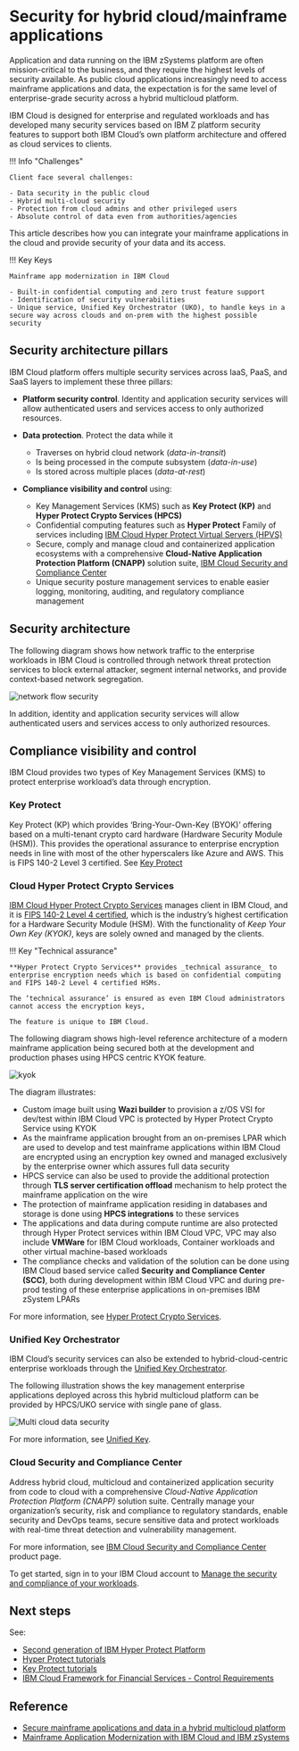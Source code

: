 # Security for hybrid cloud/mainframe applications

Application and data running on the IBM zSystems platform are often mission-critical to the business, and they require the highest levels of security available. As public cloud applications increasingly need to access mainframe applications and data, the expectation is for the same level of enterprise-grade security across a hybrid multicloud platform.

IBM Cloud is designed for enterprise and regulated workloads and has developed many security services based on IBM Z platform security features to support both IBM Cloud’s own platform architecture and offered as cloud services to clients. 

!!! Info "Challenges"

    Client face several challenges:

    - Data security in the public cloud
    - Hybrid multi-cloud security
    - Protection from cloud admins and other privileged users
    - Absolute control of data even from authorities/agencies

This article describes how you can integrate your mainframe applications in the cloud and provide security of your data and its access.

!!! Key Keys

    Mainframe app modernization in IBM Cloud

    - Built-in confidential computing and zero trust feature support
    - Identification of security vulnerabilities
    - Unique service, Unified Key Orchestrator (UKO), to handle keys in a secure way across clouds and on-prem with the highest possible security

## Security architecture pillars

IBM Cloud platform offers multiple security services across IaaS, PaaS, and SaaS layers to implement these three pillars:

- **Platform security control**. Identity and application security services will allow authenticated users and services access to only authorized resources.
- **Data protection**. Protect the data while it

    - Traverses on hybrid cloud network (_data-in-transit_)
    - Is being processed in the compute subsystem (_data-in-use_)  
    - Is stored across multiple places (_data-at-rest_) 

- **Compliance visibility and control** using:

    - Key Management Services (KMS) such as **Key Protect (KP)** and **Hyper Protect Crypto Services (HPCS)**
    - Confidential computing features such as **Hyper Protect** Family of services including [IBM Cloud Hyper Protect Virtual Servers (HPVS)](https://www.ibm.com/products/hyper-protect-virtual-servers/cloud)
    - Secure, comply and manage cloud and containerized application ecosystems with a comprehensive **Cloud-Native Application Protection Platform (CNAPP)** solution suite, [IBM Cloud Security and Compliance Center](https://www.ibm.com/products/security-and-compliance-center)
    - Unique security posture management services to enable easier logging, monitoring, auditing, and regulatory compliance management

## Security architecture

The following diagram shows how network traffic to the enterprise workloads in IBM Cloud is controlled through network threat protection services to block external attacker, segment internal networks, and provide context-based network segregation.

![network flow security](./media/networkflowsecurity.png)

In addition, identity and application security services will allow authenticated users and services access to only authorized resources.

## Compliance visibility and control

IBM Cloud provides two types of Key Management Services (KMS) to protect enterprise workload’s 
data through encryption. 

### Key Protect

Key Protect (KP) which provides ‘Bring-Your-Own-Key (BYOK)’ offering based on a multi-tenant crypto card hardware (Hardware Security Module (HSM)). This provides the operational assurance to enterprise encryption needs in line with most of the other hyperscalers like Azure and AWS. This is FIPS 140-2 Level 3 certified. See [Key Protect](../security/keyprotect.md)

### Cloud Hyper Protect Crypto Services

[IBM Cloud Hyper Protect Crypto Services](https://www.ibm.com/cloud/hyper-protect-crypto) manages client in IBM Cloud, and it is [FIPS 140-2 Level 4 certified](https://nvlpubs.nist.gov/nistpubs/FIPS/NIST.FIPS.140-2.pdf), which is the industry’s highest certification for a Hardware Security Module (HSM). With the functionality of _Keep Your Own Key (KYOK)_, keys are solely owned and managed by the clients.

!!! Key "Technical assurance"

    **Hyper Protect Crypto Services** provides _technical assurance_ to enterprise encryption needs which is based on confidential computing and FIPS 140-2 Level 4 certified HSMs. 
    
    The ‘technical assurance’ is ensured as even IBM Cloud administrators cannot access the encryption keys,
    
    The feature is unique to IBM Cloud.

The following diagram shows high-level reference architecture of a modern mainframe application being secured both at the development and production phases using HPCS centric KYOK feature.

![kyok](./media/kyok.png)

The diagram illustrates:

- Custom image built using **Wazi builder** to provision a z/OS VSI for dev/test within IBM Cloud 
VPC is protected by Hyper Protect Crypto Service using KYOK
- As the mainframe application brought from an on-premises LPAR which are used to develop 
and test mainframe applications within IBM Cloud are encrypted using an encryption key 
owned and managed exclusively by the enterprise owner which assures full data security
- HPCS service can also be used to provide the additional protection through **TLS server certification offload** mechanism to help protect the mainframe application on the wire
- The protection of mainframe application residing in databases and storage is done using 
**HPCS integrations** to these services
- The applications and data during compute runtime are also protected through Hyper Protect 
services within IBM Cloud VPC, VPC may also include **VMWare** for IBM Cloud workloads,
Container workloads and other virtual machine-based workloads
- The compliance checks and validation of the solution can be done using IBM Cloud based 
service called **Security and Compliance Center (SCC)**, both during development within IBM 
Cloud VPC and during pre-prod testing of these enterprise applications in on-premises IBM 
zSystem LPARs

For more information, see [Hyper Protect Crypto Services](../security/hyperprotect.md).

### Unified Key Orchestrator

IBM Cloud’s security services can also be extended to hybrid-cloud-centric enterprise workloads through the [Unified Key Orchestrator](https://www.ibm.com/cloud/blog/announcements/unified-key-orchestrator).

The following illustration shows the key management enterprise applications deployed across this hybrid multicloud platform can be provided by HPCS/UKO service with single pane of glass. 

![Multi cloud data security](./media/multicloud-data-security.png)

For more information, see [Unified Key](../security/unifiedkey.md).

### Cloud Security and Compliance Center

Address hybrid cloud, multicloud and containerized application security from code to cloud with a comprehensive _Cloud-Native Application Protection Platform (CNAPP)_ solution suite. Centrally manage your organization’s security, risk and compliance to regulatory standards, enable security and DevOps teams, secure sensitive data and protect workloads with real-time threat detection and vulnerability management. 

For more information, see [IBM Cloud Security and Compliance Center](https://www.ibm.com/products/security-and-compliance-center) product page.

To get started, sign in to your IBM Cloud account to [Manage the security and compliance of your workloads](https://cloud.ibm.com/security-compliance/overview).

## Next steps

See:

- [Second generation of IBM Hyper Protect Platform](https://www.ibm.com/downloads/cas/GPVMWPM3)
- [Hyper Protect tutorials](../security/hyperprotect-tutorials.md)
- [Key Protect tutorials](../security/keyprotect-tutorials.md)
- [IBM Cloud Framework for Financial Services - Control Requirements](https://cloud.ibm.com/docs/framework-financial-services-controls?topic=framework-financial-services-controls-overview)

## Reference

- [Secure mainframe applications and data in a hybrid multicloud platform](https://www.ibm.com/downloads/cas/XNNPE9OV)
- [Mainframe Application Modernization with IBM Cloud and IBM zSystems](https://www.ibm.com/blog/mainframe-application-modernization-with-ibm-cloud-and-ibm-zsystems/)